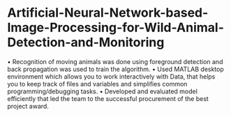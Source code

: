 # Artificial-Neural-Network-based-Image-Processing-for-Wild-Animal-Detection-and-Monitoring
• Recognition of moving animals was done using foreground detection and back propagation was used to train the algorithm. • Used MATLAB desktop environment which allows you to work interactively with Data, that helps you to keep track of files and variables and simplifies common programming/debugging tasks. • Developed and evaluated model efficiently that led the team to the successful procurement of the best project award.
